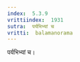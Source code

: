 ```yaml
---
index:  5.3.9
vrittiindex:  1931
sutra:  पर्यभिभ्यां च
vritti:  balamanorama 
---
```


पर्यभिभ्यां च। 

